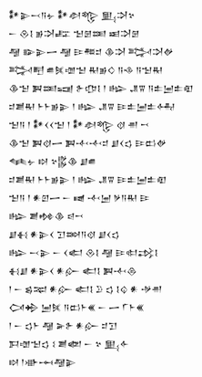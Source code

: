 <div class='block'>
<div class='line'>𒀯𒉌𒁁𒀀𒉡 𒀯𒀠𒈜 𒅅𒋫𒆳</div>
<div class='line'>𒀸 𒊮𒋙 𒂊𒋫𒊐 𒈠𒇡𒌅 𒀜𒋫𒇡</div>
<div class='line'>𒆷 𒅔𒉌𒅂 𒆷 𒄿𒍣𒄑 𒆠𒋫 𒅋𒋫𒉻</div>
<div class='line'>𒅋𒋃 𒌑𒍮𒌝𒈠 𒊑𒂊𒄭 𒀀𒈾 𒀀𒈠𒊑</div>
<div class='line'>𒆠𒈠 𒀉𒌅𒍢 𒉿𒂡𒋙 𒁹 𒈗 𒂗𒐊 𒀀𒉺𒅁𒉺𒊏</div>
<div class='line'>𒄑𒋢𒊑 𒈨𒈨𒂊𒉌 𒁹 𒈗 𒂗𒐊 𒄿𒉺𒅁𒉺𒅈</div>
<div class='line'>𒈠𒀀 𒁹 𒀯𒌋𒌋𒈠 𒁹 𒀯𒀠𒈜 𒋼 𒉣 𒍗</div>
<div class='line'>𒆠𒈠 𒀉𒋼𒅂 𒀉𒋾𒋾𒄑 𒋗𒌋𒌓 𒄿𒆗𒉻</div>
<div class='line'>𒈝𒉡 𒊭 𒆳𒌵𒆠 𒋗𒌑</div>
<div class='line'>𒄑𒋢𒊑 𒈨𒈨𒂊𒉌 𒁹 𒈗 𒂗𒐊 𒄿𒉺𒅁𒉺𒊏</div>
<div class='line'>𒈠𒀀 𒁹 𒀭𒇻𒅂 𒀸 𒉠 𒋾𒅁 𒃻𒀀𒊑 𒄿</div>
<div class='line'>𒈗 𒋢𒂔𒆠 𒁀𒍗</div>
<div class='line'>𒋗𒈬 𒀭𒉌𒌋 𒋛𒇷𒀀𒋼 𒋗𒌋𒌓</div>
<div class='line'>𒈗 𒁁𒉌 𒀸 𒌋𒅗 𒊮𒋙 𒆷 𒄿𒊕𒃶𒋙</div>
<div class='line'>𒈬𒋗 𒀭𒉌𒌋 𒀭𒅎 𒅗𒋙 𒀉𒋾𒁲</div>
<div class='line'>𒁹 𒀸 𒌗𒉈 𒀭𒅎 𒅗𒋙 𒊒 𒌓 𒋙𒌒 𒀭 𒋩𒉣</div>
<div class='line'>𒉏𒄈 𒅁𒍮 𒀀𒆗𒈨𒌍 𒀸 𒅂 𒇲𒈨𒌍</div>
<div class='line'>𒁹 𒀸 𒌓𒈨 𒆷 𒅕𒉿 𒀭𒅎 𒄑𒋛</div>
<div class='line'>𒁕𒌝𒈠𒌓 𒑱 𒋢𒅥 𒀸 𒆳 𒅅𒅆</div>
<div class='line'>𒊭 𒁹𒀝𒆰𒆷𒉌</div>
</div>